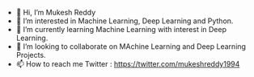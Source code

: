 - 👋 Hi, I’m Mukesh Reddy
- 👀 I’m interested in Machine Learning, Deep Learning and Python.
- 🌱 I’m currently learning Machine Learning with interest in Deep Learning.
- 💞️ I’m looking to collaborate on MAchine Learning and Deep Learning Projects.
- 📫 How to reach me Twitter : https://twitter.com/mukeshreddy1994

<!---
mukeshreddy1994/mukeshreddy1994 is a ✨ special ✨ repository because its `README.md` (this file) appears on your GitHub profile.
You can click the Preview link to take a look at your changes.
--->
